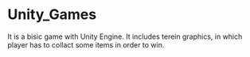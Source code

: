 # Unity_Games
It is a bisic game with Unity Engine. It includes terein graphics, in which player has to collact some items in order to win. 
